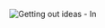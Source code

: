 
![Getting out ideas - In](https://images.raidboxes.io/raidboxes.io/uploads/2022/09/wordpress-brute-force-credential-stuffing.gif) 

